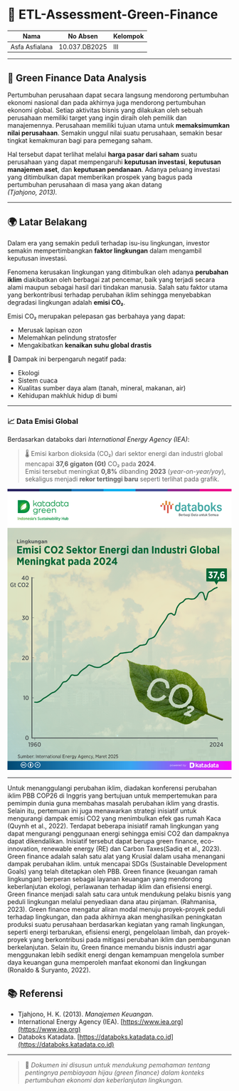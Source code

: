 # 🌱 ETL-Assessment-Green-Finance

| Nama            | No Absen       | Kelompok |
|------------------|----------------|----------|
| Asfa Asfialana   | 10.037.DB2025  | III      |

---

## 🏢 Green Finance Data Analysis

Pertumbuhan perusahaan dapat secara langsung mendorong pertumbuhan ekonomi nasional dan pada akhirnya juga mendorong pertumbuhan ekonomi global. Setiap aktivitas bisnis yang dilakukan oleh sebuah perusahaan memiliki target yang ingin diraih oleh pemilik dan manajemennya. Perusahaan memiliki tujuan utama untuk **memaksimumkan nilai perusahaan**. Semakin unggul nilai suatu perusahaan, semakin besar tingkat kemakmuran bagi para pemegang saham.

Hal tersebut dapat terlihat melalui **harga pasar dari saham** suatu perusahaan yang dapat mempengaruhi **keputusan investasi**, **keputusan manajemen aset**, dan **keputusan pendanaan**. Adanya peluang investasi yang ditimbulkan dapat memberikan prospek yang bagus pada pertumbuhan perusahaan di masa yang akan datang  
*(Tjahjono, 2013).*

---

## 🌍 Latar Belakang

Dalam era yang semakin peduli terhadap isu-isu lingkungan, investor semakin mempertimbangkan **faktor lingkungan** dalam mengambil keputusan investasi.  

Fenomena kerusakan lingkungan yang ditimbulkan oleh adanya **perubahan iklim** diakibatkan oleh berbagai zat pencemar, baik yang terjadi secara alami maupun sebagai hasil dari tindakan manusia. Salah satu faktor utama yang berkontribusi terhadap perubahan iklim sehingga menyebabkan degradasi lingkungan adalah **emisi CO₂**.

Emisi CO₂ merupakan pelepasan gas berbahaya yang dapat:
- Merusak lapisan ozon  
- Melemahkan pelindung stratosfer  
- Mengakibatkan **kenaikan suhu global drastis**

📌 Dampak ini berpengaruh negatif pada:
- Ekologi  
- Sistem cuaca  
- Kualitas sumber daya alam (tanah, mineral, makanan, air)  
- Kehidupan makhluk hidup di bumi

---

### 📈 Data Emisi Global

Berdasarkan databoks dari *International Energy Agency (IEA)*:

> 🌡️ Emisi karbon dioksida (CO₂) dari sektor energi dan industri global mencapai **37,6 gigaton (Gt)** CO₂ pada **2024**.  
> Emisi tersebut meningkat **0,8%** dibanding **2023** (*year-on-year/yoy*),  
> sekaligus menjadi **rekor tertinggi baru** seperti terlihat pada grafik.

![gambar1](https://github.com/Asfa-Asfialana/ETL-Assessment-Green-Finance/blob/main/Data/gambar1.png)

---

Untuk menanggulangi perubahan iklim, diadakan konferensi perubahan iklim PBB COP26 di Inggris yang bertujuan untuk mempertemukan para pemimpin dunia guna membahas masalah perubahan iklim yang drastis. Selain itu, pertemuan ini juga menawarkan strategi inisiatif untuk mengurangi dampak emisi CO2 yang menimbulkan efek gas rumah Kaca (Quynh et al., 2022). Terdapat beberapa inisiatif ramah lingkungan yang dapat mengurangi penggunaan energi sehingga emisi CO2 dan dampaknya dapat dikendalikan. Inisiatif tersebut dapat
berupa green finance, eco-innovation, renewable energy (RE) dan Carbon Taxes(Sadiq et al., 2023). Green finance adalah salah satu alat yang Krusial dalam usaha menangani dampak perubahan iklim. untuk mencapai SDGs (Sustainable Development Goals) yang telah ditetapkan oleh PBB. Green finance (keuangan ramah lingkungan) berperan sebagai layanan keuangan yang mendorong keberlanjutan ekologi, perlawanan terhadap iklim dan efisiensi energi. Green finance menjadi salah satu cara untuk mendukung pelaku bisnis yang peduli lingkungan melalui penyediaan dana atau pinjaman. (Rahmanisa, 2023). Green finance mengatur aliran modal menuju proyek-proyek peduli terhadap lingkungan, dan pada akhirnya akan menghasilkan peningkatan produksi suatu perusahaan berdasarkan kegiatan yang ramah lingkungan, seperti energi terbarukan, efisiensi energi, pengelolaan limbah, dan proyek-proyek yang berkontribusi pada mitigasi perubahan iklim dan pembangunan berkelanjutan. Selain itu, Green finance memandu bisnis industri agar menggunakan lebih sedikit energi dengan kemampuan mengelola sumber daya keuangan guna memperoleh manfaat ekonomi dan lingkungan (Ronaldo & Suryanto, 2022). 


## 📚 Referensi

- Tjahjono, H. K. (2013). *Manajemen Keuangan*.  
- International Energy Agency (IEA). [https://www.iea.org](https://www.iea.org)  
- Databoks Katadata. [https://databoks.katadata.co.id](https://databoks.katadata.co.id)

---

> 📝 *Dokumen ini disusun untuk mendukung pemahaman tentang pentingnya pembiayaan hijau (green finance) dalam konteks pertumbuhan ekonomi dan keberlanjutan lingkungan.*
